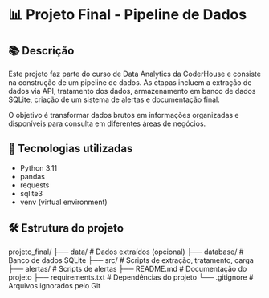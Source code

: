 # 📊 Projeto Final - Pipeline de Dados

## 📚 Descrição
Este projeto faz parte do curso de Data Analytics da CoderHouse e consiste na construção de um pipeline de dados. As etapas incluem a extração de dados via API, tratamento dos dados, armazenamento em banco de dados SQLite, criação de um sistema de alertas e documentação final.

O objetivo é transformar dados brutos em informações organizadas e disponíveis para consulta em diferentes áreas de negócios.

## 🚀 Tecnologias utilizadas
- Python 3.11
- pandas
- requests
- sqlite3
- venv (virtual environment)

## 🛠️ Estrutura do projeto

projeto_final/ 
├── data/ # Dados extraídos (opcional) 
├── database/ # Banco de dados SQLite 
├── src/ # Scripts de extração, tratamento, carga 
├── alertas/ # Scripts de alertas 
├── README.md # Documentação do projeto 
├── requirements.txt # Dependências do projeto 
└── .gitignore # Arquivos ignorados pelo Git
